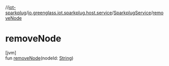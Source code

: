 //[iot-sparkplug](../../../index.md)/[io.greenglass.iot.sparkplug.host.service](../index.md)/[SparkplugService](index.md)/[removeNode](remove-node.md)

# removeNode

[jvm]\
fun [removeNode](remove-node.md)(nodeId: [String](https://kotlinlang.org/api/latest/jvm/stdlib/kotlin/-string/index.html))
